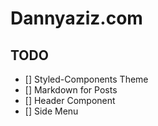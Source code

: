 # Dannyaziz.com

## TODO

- [] Styled-Components Theme
- [] Markdown for Posts
- [] Header Component
- [] Side Menu